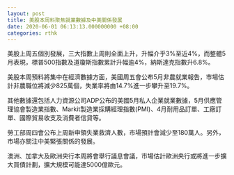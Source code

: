```yaml
---
layout: post
title: 美股本周料聚焦就業數據及中美關係發展
date: 2020-06-01 06:13:13.000000000 +08:00
categories: rthk
---
```


美股上周五個別發展，三大指數上周則全面上升，升幅介乎3%至近4%，而整體5月表現，標普500指數及道瓊斯指數累計升幅逾4%，納斯達克指數升6.8%。

美股本周預料將集中在經濟數據方面，美國周五會公布5月非農就業報告，市場估計非農職位將減少825萬個，失業率將由14.7%進一步攀升至19.7%。

其他數據還包括人力資源公司ADP公布的美國5月私人企業就業數據，5月供應管理協會製造業指數、Markit製造業採購經理指數(PMI)、4月耐用品訂單、工廠訂單、國際貿易收支及消費者信貸等。

勞工部周四會公布上周新申領失業救濟人數，市場預計會減少至180萬人。另外，市場亦關注中美緊張關係的發展。

澳洲、加拿大及歐洲央行本周將會舉行議息會議，市場估計歐洲央行或將進一步擴大買債計劃，擴大規模可能達5000億歐元。
